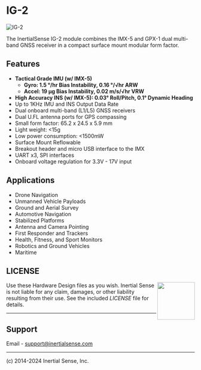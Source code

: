 # IG-2

![IG-2](Images/IG-2.png)

The InertialSense IG-2 module combines the IMX-5 and GPX-1 dual multi-band GNSS receiver in a compact surface mount modular form factor. 

## Features

- **Tactical Grade IMU (w/ IMX-5)**
  - **Gyro: 1.5 °/hr Bias Instability, 0.16 °/√hr ARW**
  - **Accel: 19 μg Bias Instability, 0.02 m/s/√hr VRW**
- **High Accuracy INS (w/ IMX-5):  0.03° Roll/Pitch, 0.1° Dynamic Heading**
- Up to 1KHz IMU and INS Output Data Rate
- Dual onboard multi-band (L1/L5) GNSS receivers
- Dual U.FL antenna ports for GPS compassing
- Small form factor:  65.2 x 24.5 x 5.9 mm
- Light weight:  <15g
- Low power consumption:  <1500mW
- Surface Mount Reflowable
- Breakout header and micro USB interface to the IMX
- UART x3, SPI interfaces
- Onboard voltage regulation for 3.3V - 17V input

## Applications

- Drone Navigation
- Unmanned Vehicle Payloads
- Ground and Aerial Survey
- Automotive Navigation
- Stabilized Platforms
- Antenna and Camera Pointing
- First Responder and Trackers
- Health, Fitness, and Sport Monitors
- Robotics and Ground Vehicles
- Maritime


## LICENSE

<img src="https://www.oshwa.org/wp-content/uploads/2014/03/oshw-logo.svg" width="100" align="right" />

Use these Hardware Design files as you wish.  Inertial Sense is not liable for any claim, damages, or other liability resulting from their use.  See the included *LICENSE* file for details.

------

## Support

Email - support@inertialsense.com

------

(c) 2014-2024 Inertial Sense, Inc.

